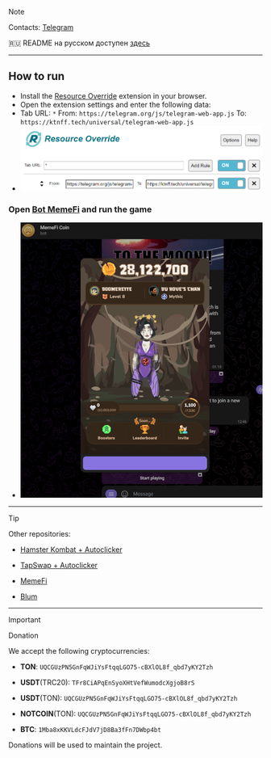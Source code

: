 > [!NOTE]
> Contacts: [Telegram](https://t.me/mudachyo)
> 
> 🇷🇺 README на русском доступен [здесь](README.md)
---
## How to run  
- Install the [Resource Override](https://chromewebstore.google.com/detail/resource-override/pkoacgokdfckfpndoffpifphamojphii) extension in your browser.
- Open the extension settings and enter the following data:
- Tab URL: `*` From: `https://telegram.org/js/telegram-web-app.js` To: `https://ktnff.tech/universal/telegram-web-app.js`
- ![Extension settings](settings.png)
### Open [Bot MemeFi](https://web.telegram.org/k/#?tgaddr=tg%3A%2F%2Fresolve%3Fdomain%3Dmemefi_coin_bot%26start%3Dr_6ef9514b38) and run the game
- ![Result](resultat.png)

---
> [!TIP]
> Other repositories:
> 
> - [Hamster Kombat + Autoclicker](https://github.com/mudachyo/Hamster-Kombat)
> 
> - [TapSwap + Autoclicker](https://github.com/mudachyo/TapSwap)
> 
> - [MemeFi](https://github.com/mudachyo/MemeFi-Coin)
> 
> - [Blum](https://github.com/mudachyo/Blum)
---
> [!IMPORTANT] 
> Donation
> 
> We accept the following cryptocurrencies:
> 
> - **TON**: `UQCGUzPN5GnFqWJiYsFtqqLGO75-cBXlOL8f_qbd7yKY2Tzh`
> 
> - **USDT**(TRC20): `TFr8CiAPqEnSyoXHtVefWumodcXgjoB8rS`
> 
> - **USDT**(TON): `UQCGUzPN5GnFqWJiYsFtqqLGO75-cBXlOL8f_qbd7yKY2Tzh`
> 
> - **NOTCOIN**(TON): `UQCGUzPN5GnFqWJiYsFtqqLGO75-cBXlOL8f_qbd7yKY2Tzh`
> 
> - **BTC**: `1Mba8xKKVLdcFJdV7jD8Ba3fFn7DWbp4bt`
> 
> Donations will be used to maintain the project.